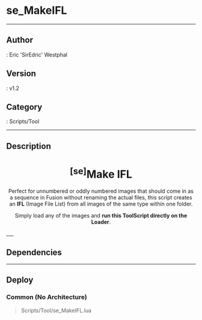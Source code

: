 # se_MakeIFL
___

## Author
 : Eric 'SirEdric' Westphal

## Version
 : v1.2

## Category
 : Scripts/Tool
___

## Description
<h1 align="center"><sup>&#91;se&#93;</sup>Make IFL</h1>
	
<p align="center">Perfect for unnumbered or oddly numbered images that should come in as a sequence in Fusion without renaming the actual files, this script creates an <b>IFL</b> (Image File List) from all images of the same type within one folder.</p>

<p align="center">Simply load any of the images and <b>run this ToolScript directly on the Loader</b>.</p>___

## Dependencies


___

## Deploy

### Common (No Architecture)

> Scripts/Tool/se_MakeIFL.lua  

